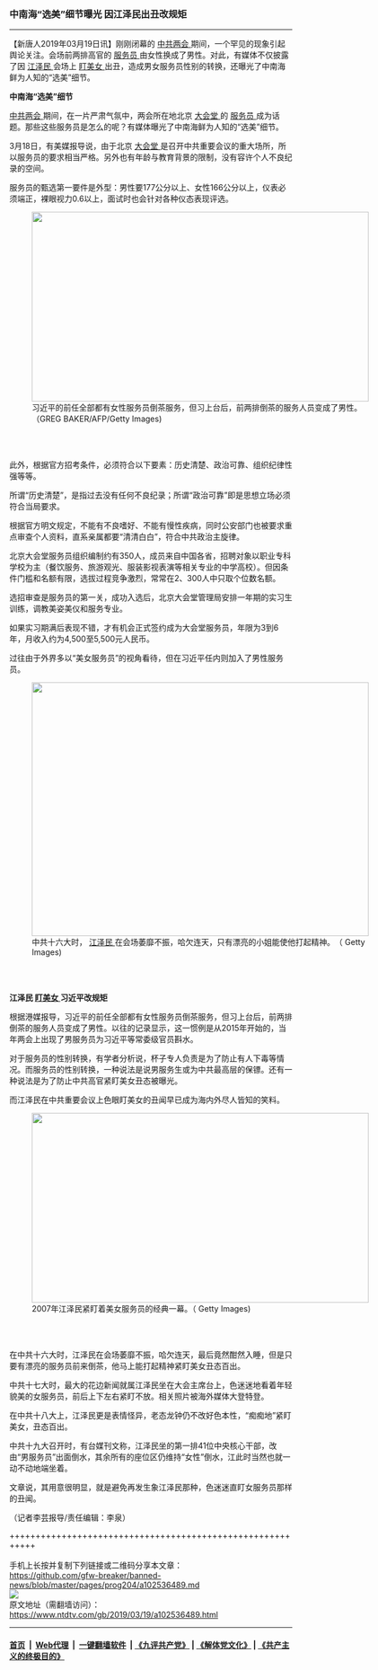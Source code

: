 ### 中南海“选美”细节曝光 因江泽民出丑改规矩
------------------------

<div class="post_content" itemprop="articleBody">
 <p>
  【新唐人2019年03月19日讯】刚刚闭幕的
  <a href="https://www.ntdtv.com/gb/412969.htm">
   中共两会
  </a>
  期间，一个罕见的现象引起舆论关注。会场前两排高官的
  <a href="https://www.ntdtv.com/gb/服务员.htm">
   服务员
  </a>
  由女性换成了男性。对此，有媒体不仅披露了因
  <a href="https://www.ntdtv.com/gb/江泽民.htm">
   江泽民
  </a>
  会场上
  <a href="https://www.ntdtv.com/gb/盯美女.htm">
   盯美女
  </a>
  出丑，造成男女服务员性别的转换，还曝光了中南海鲜为人知的“选美”细节。
 </p>
 <p>
  <strong>
   中南海“选美”细节
  </strong>
 </p>
 <p>
  <a href="https://www.ntdtv.com/gb/412969.htm">
   中共两会
  </a>
  期间，在一片严肃气氛中，两会所在地北京
  <a href="https://www.ntdtv.com/gb/大会堂.htm">
   大会堂
  </a>
  的
  <a href="https://www.ntdtv.com/gb/服务员.htm">
   服务员
  </a>
  成为话题。那些这些服务员是怎么的呢？有媒体曝光了中南海鲜为人知的“选美”细节。
 </p>
 <p>
  3月18日，有美媒报导说，由于北京
  <a href="https://www.ntdtv.com/gb/大会堂.htm">
   大会堂
  </a>
  是召开中共重要会议的重大场所，所以服务员的要求相当严格。另外也有年龄与教育背景的限制，没有容许个人不良纪录的空间。
 </p>
 <p>
  服务员的甄选第一要件是外型：男性要177公分以上、女性166公分以上，仪表必须端正，裸眼视力0.6以上，面试时也会针对各种仪态表现评选。
 </p>
 <figure class="wp-caption alignnone" id="attachment_102536494" style="width: 600px">
  <a href="https://www.ntdtv.com/assets/uploads/2019/03/GettyImages-1129201459-600x338-1.jpg">
   <img alt="" class="size-medium wp-image-102536494" height="338" src="https://www.ntdtv.com/assets/uploads/2019/03/GettyImages-1129201459-600x338-1-600x338.jpg" width="600"/>
  </a>
  <br/><figcaption class="wp-caption-text">
   习近平的前任全部都有女性服务员倒茶服务，但习上台后，前两排倒茶的服务人员变成了男性。（GREG BAKER/AFP/Getty Images)
  </figcaption><br/>
 </figure><br/>
 <p>
  此外，根据官方招考条件，必须符合以下要素：历史清楚、政治可靠、组织纪律性强等等。
 </p>
 <p>
  所谓“历史清楚”，是指过去没有任何不良纪录；所谓“政治可靠”即是思想立场必须符合当局要求。
 </p>
 <p>
  根据官方明文规定，不能有不良嗜好、不能有慢性疾病，同时公安部门也被要求重点审查个人资料，直系亲属都要“清清白白”，符合中共政治主旋律。
 </p>
 <p>
  北京大会堂服务员组织编制约有350人，成员来自中国各省，招聘对象以职业专科学校为主（餐饮服务、旅游观光、服装影视表演等相关专业的中学高校）。但因条件门槛和名额有限，选拔过程竞争激烈，常常在2、300人中只取个位数名额。
 </p>
 <p>
  选招审查是服务员的第一关，成功入选后，北京大会堂管理局安排一年期的实习生训练，调教美姿美仪和服务专业。
 </p>
 <p>
  如果实习期满后表现不错，才有机会正式签约成为大会堂服务员，年限为3到6年，月收入约为4,500至5,500元人民币。
 </p>
 <p>
  过往由于外界多以“美女服务员”的视角看待，但在习近平任内则加入了男性服务员。
 </p>
 <figure class="wp-caption alignnone" id="attachment_102536491" style="width: 600px">
  <a href="https://www.ntdtv.com/assets/uploads/2019/03/1307191311232482-600x452.jpg">
   <img alt="" class="size-medium wp-image-102536491" height="452" src="https://www.ntdtv.com/assets/uploads/2019/03/1307191311232482-600x452-600x452.jpg" width="600"/>
  </a>
  <br/><figcaption class="wp-caption-text">
   中共十六大时，
   <a href="https://www.ntdtv.com/gb/江泽民.htm">
    江泽民
   </a>
   在会场萎靡不振，哈欠连天，只有漂亮的小姐能使他打起精神。﻿（ Getty Images)
  </figcaption><br/>
 </figure><br/>
 <p>
  <strong>
   江泽民
   <a href="https://www.ntdtv.com/gb/盯美女.htm">
    盯美女
   </a>
   习近平改规矩
  </strong>
 </p>
 <p>
  根据港媒报导，习近平的前任全部都有女性服务员倒茶服务，但习上台后，前两排倒茶的服务人员变成了男性。以往的记录显示，这一惯例是从2015年开始的，当年两会上出现了男服务员为习近平等常委级官员斟水。
 </p>
 <p>
  对于服务员的性别转换，有学者分析说，杯子专人负责是为了防止有人下毒等情况。而服务员的性别转换，一种说法是说男服务生或为中共最高层的保镖。还有一种说法是为了防止中共高官紧盯美女丑态被曝光。
 </p>
 <p>
  而江泽民在中共重要会议上色眼盯美女的丑闻早已成为海内外尽人皆知的笑料。
 </p>
 <figure class="wp-caption alignnone" id="attachment_102536490" style="width: 600px">
  <a href="https://www.ntdtv.com/assets/uploads/2019/03/1307191311122482-600x408.jpg">
   <img alt="" class="size-medium wp-image-102536490" height="338" src="https://www.ntdtv.com/assets/uploads/2019/03/1307191311122482-600x408-600x338.jpg" width="600"/>
  </a>
  <br/><figcaption class="wp-caption-text">
   2007年江泽民紧盯着美女服务员的经典一幕。（ Getty Images)
  </figcaption><br/>
 </figure><br/>
 <p>
  在中共十六大时，江泽民在会场萎靡不振，哈欠连天，最后竟然酣然入睡，但是只要有漂亮的服务员前来倒茶，他马上能打起精神紧盯美女丑态百出。
 </p>
 <p>
  中共十七大时，最大的花边新闻就属江泽民坐在大会主席台上，色迷迷地看着年轻貌美的女服务员，前后上下左右紧盯不放。相关照片被海外媒体大登特登。
 </p>
 <p>
  在中共十八大上，江泽民更是表情怪异，老态龙钟仍不改好色本性，“痴痴地”紧盯美女，丑态百出。
 </p>
 <p>
  中共十九大召开时，有台媒刊文称，江泽民坐的第一排41位中央核心干部，改由“男服务员”出面倒水，其余所有的座位区仍维持“女性”倒水，江此时当然也就一动不动地端坐着。
 </p>
 <p>
  文章说，其用意很明显，就是避免再发生象江泽民那种，色迷迷直盯女服务员那样的丑闻。
 </p>
 <p>
  （记者李芸报导/责任编辑：李泉）
 </p>
 <div class="single_ad">
 </div>
</div>

+++++++++++++++++++++++++++++++++++++++++++++++++++++++++++<br/><br/>
手机上长按并复制下列链接或二维码分享本文章：<br/>
https://github.com/gfw-breaker/banned-news/blob/master/pages/prog204/a102536489.md <br/>
<a href='https://github.com/gfw-breaker/banned-news/blob/master/pages/prog204/a102536489.md'><img src='https://github.com/gfw-breaker/banned-news/blob/master/pages/prog204/a102536489.md.png'/></a> <br/>
原文地址（需翻墙访问）：https://www.ntdtv.com/gb/2019/03/19/a102536489.html


------------------------
#### [首页](https://github.com/gfw-breaker/banned-news/blob/master/README.md) &nbsp;|&nbsp; [Web代理](https://github.com/labour-camp/helloworld) &nbsp;|&nbsp; [一键翻墙软件](https://github.com/gfw-breaker/nogfw/blob/master/README.md) &nbsp;| [《九评共产党》](https://github.com/gfw-breaker/9ping.md/blob/master/README.md#九评之一评共产党是什么) | [《解体党文化》](https://github.com/gfw-breaker/jtdwh.md/blob/master/README.md) | [《共产主义的终极目的》](https://github.com/gfw-breaker/gczydzjmd.md/blob/master/README.md)


